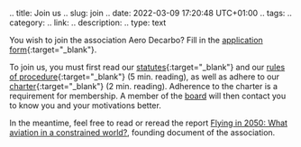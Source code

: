 .. title: Join us
.. slug: join
.. date: 2022-03-09 17:20:48 UTC+01:00
.. tags: 
.. category: 
.. link: 
.. description: 
.. type: text

You wish to join the association Aero Decarbo? Fill in the [application form](https://docs.google.com/forms/d/e/1FAIpQLSeLkVmKabVwTsgShygR1pHP-Bu53cRlNRUGbMlBPdkrG5ph8w/viewform){:target="_blank"}.
 
To join us, you must first read our [statutes](https://drive.google.com/file/d/1lzyH3a9wqghos2QRNHC6ELQi_t0JDmHT/view?usp=sharing){:target="_blank"} and our [rules of procedure](https://drive.google.com/file/d/16MFpfTRF030xpS051tiWM4NKiuY5v2iy/view?usp=sharing){:target="_blank"} (5 min. reading), as well as adhere to our [charter](https://drive.google.com/file/d/1mBe-mpc79rf_YkUqhQ5KqUIGPmF8rgi0/view?usp=sharing){:target="_blank"} (2 min. reading). Adherence to the charter is a requirement for membership. A member of the [board](link://slug/team) will then contact you to know you and your motivations better. 

In the meantime, feel free to read or reread the report [Flying in 2050: What aviation in a constrained world?](link://slug/pve2050), founding document of the association.
